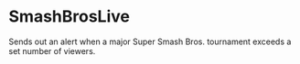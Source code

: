 # SmashBrosLive
Sends out an alert when a major Super Smash Bros. tournament exceeds a set number of viewers.

